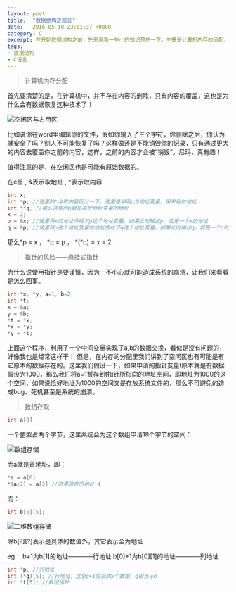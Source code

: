 ```yaml
---
layout: post
title:  "数据结构之前言"
date:   2016-05-10 23:01:37 +0800
category: C
excerpt: 在开始数据结构之前，先来看看一些小的知识预热一下。主要是计算机内存的分配，指针的风险，以及数组的存储分配。
tags:
- 数据结构
- C语言
---
```


> 计算机内存分配

首先要清楚的是，在计算机中，并不存在内容的删除，只有内容的覆盖，这也是为什么会有数据恢复这种技术了！

![空闲区与占用区](https://www.z4a.net/images/2017/08/31/data.png)

比如说你在word里编辑你的文件，假如你输入了三个字符，你删除之后，你认为就安全了吗？别人不可能恢复了吗？这样做还是不能销毁你的记录，只有通过更大的内容去覆盖你之前的内容，这样，之前的内容才会被“销毁”。尼玛，真有趣！

值得注意的是，在空闲区也是可能有原始数据的。

在c里 , &表示取地址 , *表示取内容

``` c
int x;
int *p; //这里的*与取内容区分一下，这里是申明p为地址变量，用来存放地址
int **q; //那么这里的q就是存放地址变量的地址
x = 2;
p = &x; //这里将x的地址传给了p这个地址变量，如果此时输出p，将是一个x的地址
q = &p; //这里将p这个地址变量的地址传给了q这个地址变量，如果此时输出q，将是一个p的地址
```

那么*p = x   ，   *q = p  ，    *(*q) = x = 2

> 指针的风险——悬挂式指针

为什么说使用指针是要谨慎，因为一不小心就可能造成系统的崩溃，让我们来看看是怎么回事。

``` c
int *x, *y, a=1, b=2;
int *t;
x = &a;
y = &b;
*t = *x;
*x = *y;
*y = *t;
```

上面这个程序，利用了一个中间变量实现了a,b的数据交换，看似是没有问题的，好像我也是经常这样干！
但是，在内存的分配里我们讲到了空闲区也有可能是有它原本的数据存在的。这里我们假设一下，如果申请的指针变量t原本就是有数据假设为1000，那么我们将a=1暂存到t指针所指向的地址空间，即地址为1000的这个空间，如果说恰好地址为1000的空间又是存放系统文件的，那么不可避免的造成bug、死机甚至是系统的崩溃。

> 数组存取

``` c
int a[9];
```
一个整型占两个字节，这里系统会为这个数组申请18个字节的空间：

![数组存储](https://www.z4a.net/images/2017/08/31/array_storage.png)

而a就是首地址，即：

``` c
*a = a[0]
*(a+2) = a[2] //这里隐含的地址+4
```

而：
``` c
int b[5][5];
```

![二维数组存储](https://www.z4a.net/images/2017/08/31/two_dimensional_array_storage.png)

除b[?][?]表示是具体的数值外，其它表示全为地址

eg：  b+1为b[1]的地址————行地址
b[0]+1为b[0][1]的地址————列地址

``` c
int *p; //列地址
int (*q)[5]; //行地址，这里q+1将会跳5个数据，q相当于b
int *t[5]; //数组指针
```
